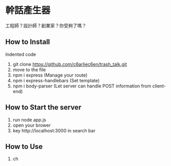 # 幹話產生器
工程師？設計師？創業家？你受夠了嗎？
## How to Install
Indented code
1. git clone https://github.com/c6arliec6en/trash_talk.git
2. move to the file
3. npm i express (Manage your route)
4. npm i express-handlebars (Set template)
5. npm i body-parser (Let server can handle POST information from client-end)

## How to Start the server
1. run node app.js
2. open your brower
3. key http://localhost:3000 in search bar 

## How to Use
1. ch